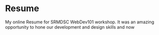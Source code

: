# Resume
My online Resume for SRMDSC WebDev101 workshop. It was an amazing opportunity to hone our development and design skills and now 
